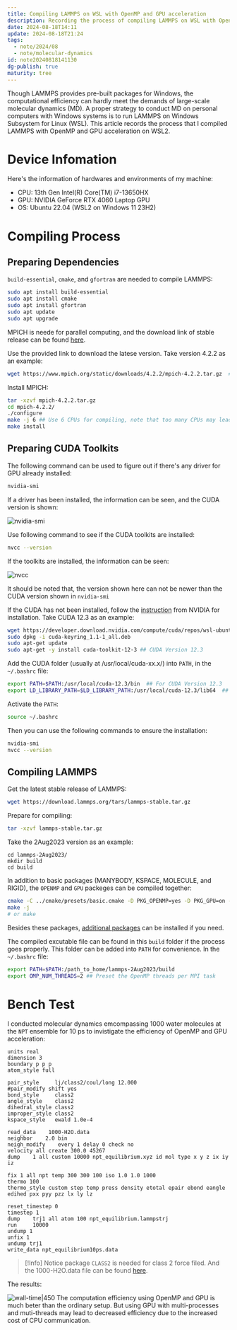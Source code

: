 ```yaml
---
title: Compiling LAMMPS on WSL with OpenMP and GPU acceleration
description: Recording the process of compiling LAMMPS on WSL with OpenMP and GPU acceleration
date: 2024-08-18T14:11
update: 2024-08-18T21:24
tags:
  - note/2024/08
  - note/molecular-dynamics
id: note20240818141130
dg-publish: true
maturity: tree
---
```

Though LAMMPS provides pre-built packages for Windows, the computational efficiency can hardly meet the demands of large-scale molecular dynamics (MD). A proper strategy to conduct MD on personal computers with Windows systems is to run LAMMPS on Windows Subsystem for Linux (WSL). This article records the process that I compiled LAMMPS with OpenMP and GPU acceleration on WSL2.

# Device Infomation
Here's the information of hardwares and environments of my machine:

- CPU: 13th Gen Intel(R) Core(TM) i7-13650HX
- GPU: NVIDIA GeForce RTX 4060 Laptop GPU
- OS: Ubuntu 22.04 (WSL2 on Windows 11 23H2)

# Compiling Process
## Preparing Dependencies
`build-essential`, `cmake`, and `gfortran` are needed to compile LAMMPS:

```bash
sudo apt install build-essential
sudo apt install cmake
sudo apt install gfortran
sudo apt update
sudo apt upgrade
```

MPICH is neede for parallel computing, and the download link of stable release can be found [here](https://www.mpich.org/downloads/).

Use the provided link to download the latese version. Take version 4.2.2 as an example:

```bash
wget https://www.mpich.org/static/downloads/4.2.2/mpich-4.2.2.tar.gz  ## Version 4.2.2 for example
```

Install MPICH:

```bash
tar -xzvf mpich-4.2.2.tar.gz
cd mpich-4.2.2/
./configure
make -j 6 ## Use 6 CPUs for compiling, note that too many CPUs may lead to errors
make install
```

## Preparing CUDA Toolkits
The following command can be used to figure out if there's any driver for GPU already installed:

```bash
nvidia-smi
```

If a driver has been installed, the information can be seen, and the CUDA version is shown:

![nvidia-smi](https://cdn.freezing.cool/images/202408181643826.png)

Use following command to see if the CUDA toolkits are installed:

```bash
nvcc --version
```

If the toolkits are installed, the information can be seen:

![nvcc](https://cdn.freezing.cool/images/202408181648825.png)

It should be noted that, the version shown here can not be newer than the CUDA version shown in `nvidia-smi`

If the CUDA has not been installed, follow the [instruction](https://developer.nvidia.com/cuda-downloads?target_os=Linux&target_arch=x86_64&Distribution=WSL-Ubuntu&target_version=2.0&target_type=deb_network) from NVIDIA for installation. Take CUDA 12.3 as an example:

```bash
wget https://developer.download.nvidia.com/compute/cuda/repos/wsl-ubuntu/x86_64/cuda-keyring_1.1-1_all.deb
sudo dpkg -i cuda-keyring_1.1-1_all.deb
sudo apt-get update
sudo apt-get -y install cuda-toolkit-12-3 ## CUDA Version 12.3
```

Add the CUDA folder (usually at /usr/local/cuda-xx.x/) into `PATH`, in the `~/.bashrc` file:

```bash
export PATH=$PATH:/usr/local/cuda-12.3/bin  ## For CUDA Version 12.3
export LD_LIBRARY_PATH=$LD_LIBRARY_PATH:/usr/local/cuda-12.3/lib64  ## For CUDA Version 12.3
```

Activate the `PATH`:

```bash
source ~/.bashrc
```

Then you can use the following commands to ensure the installation:

```bash
nvidia-smi
nvcc --version
```

## Compiling LAMMPS
Get the latest stable release of LAMMPS:

```bash
wget https://download.lammps.org/tars/lammps-stable.tar.gz
```

Prepare for compiling:

```bash
tar -xzvf lammps-stable.tar.gz
```

Take the 2Aug2023 version as an example:

```
cd lammps-2Aug2023/
mkdir build
cd build
```

In addition to basic packages (MANYBODY, KSPACE, MOLECULE, and RIGID), the `OPENMP` and `GPU` packeges can be compiled together:

```bash
cmake -C ../cmake/presets/basic.cmake -D PKG_OPENMP=yes -D PKG_GPU=on -D GPU_API=cuda -D GPU_ARCH=sm_89 ../cmake  ## code sm_89 for RTX 4060, the coresponding code should be used acoording to the GPU architecture
make -j
# or make
```

Besides these packages, [additional packages](https://docs.lammps.org/Packages_list.html) can be installed if you need.

The compiled excutable file can be found in this `build` folder if the process goes properly. This folder can be added into `PATH` for convenience. In the `~/.bashrc` file:

```bash
export PATH=$PATH:/path_to_home/lammps-2Aug2023/build
export OMP_NUM_THREADS=2 ## Preset the OpenMP threads per MPI task
```

# Bench Test
I conducted molecular dynamics emcompassing 1000 water molecules at the `NPT` ensemble for 10 ps to invistigate the efficiency of OpenMP and GPU acceleration:

```
units real
dimension 3
boundary p p p
atom_style full

pair_style     lj/class2/coul/long 12.000
#pair_modify shift yes
bond_style     class2
angle_style    class2
dihedral_style class2
improper_style class2
kspace_style   ewald 1.0e-4

read_data    1000-H2O.data
neighbor    2.0 bin
neigh_modify    every 1 delay 0 check no
velocity all create 300.0 45267
dump    1 all custom 10000 npt_equilibrium.xyz id mol type x y z ix iy iz

fix 1 all npt temp 300 300 100 iso 1.0 1.0 1000              
thermo 100
thermo_style custom step temp press density etotal epair ebond eangle edihed pxx pyy pzz lx ly lz

reset_timestep 0
timestep 1 
dump    trj1 all atom 100 npt_equilibrium.lammpstrj
run     10000
undump 1
unfix 1
undump trj1
write_data npt_equilibrium10ps.data
```

> [!Info] Notice
> package `CLASS2` is needed for class 2 force filed. And the 1000-H2O.data file can be found [here](https://cdn.freezing.cool/files/1000-H2O.data).

The results:

![wall-time|450](https://cdn.freezing.cool/images/202408181902403.jpg)
The computation efficiency using OpenMP and GPU is much beter than the ordinary setup. But using GPU with multi-processes and muti-threads may lead to decreased efficiency due to the increased cost of CPU communication.